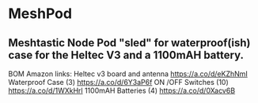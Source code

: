 # MeshPod
  ## Meshtastic Node Pod "sled" for waterproof(ish) case for the Heltec V3 and a 1100mAH battery. 

   BOM Amazon links:
   Heltec v3 board and antenna https://a.co/d/eKZhNmI
   Waterproof Case (3) https://a.co/d/6Y3aP6f
    ON /OFF Switches (10) https://a.co/d/1WXkHrl
    1100mAH Batteries (4) https://a.co/d/0Xacv6B
